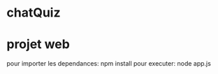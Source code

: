 chatQuiz
========
projet web
=========
pour importer les dependances: npm install
pour executer: node app.js


